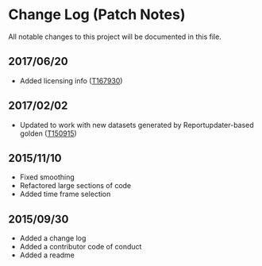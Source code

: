 # Change Log (Patch Notes)
All notable changes to this project will be documented in this file.

## 2017/06/20
- Added licensing info ([T167930](https://phabricator.wikimedia.org/T167930))

## 2017/02/02
- Updated to work with new datasets generated by Reportupdater-based golden ([T150915](https://phabricator.wikimedia.org/T150915))

## 2015/11/10
- Fixed smoothing
- Refactored large sections of code
- Added time frame selection

## 2015/09/30
- Added a change log
- Added a contributor code of conduct
- Added a readme
